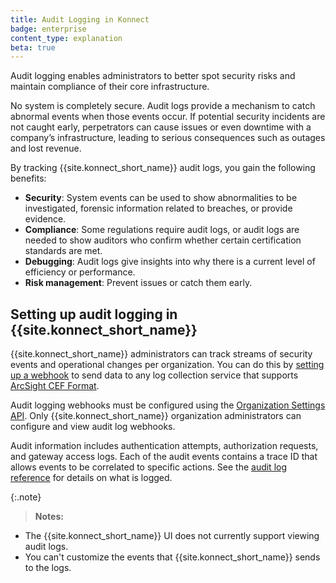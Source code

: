 ```yaml
---
title: Audit Logging in Konnect
badge: enterprise
content_type: explanation
beta: true
---
```


Audit logging enables administrators to better spot security risks and maintain compliance of their core infrastructure. 

No system is completely secure. Audit logs provide a mechanism to catch abnormal events when those events occur. 
If potential security incidents are not caught early, perpetrators can cause issues or even downtime with a company’s infrastructure, 
leading to serious consequences such as outages and lost revenue.

By tracking {{site.konnect_short_name}} audit logs, you gain the following benefits:
* **Security**: System events can be used to show abnormalities to be investigated, forensic information related to breaches, or provide evidence.
* **Compliance**: Some regulations require audit logs, or audit logs are needed to show auditors who confirm whether certain certification standards are met.
* **Debugging**: Audit logs give insights into why there is a current level of efficiency or performance. 
* **Risk management**: Prevent issues or catch them early.

## Setting up audit logging in {{site.konnect_short_name}}

{{site.konnect_short_name}} administrators can track streams of security events and operational changes per organization.
You can do this by [setting up a webhook](/konnect/api/organization-settings/audit-logging/) to send data to any 
log collection service that supports [ArcSight CEF Format](https://docs.centrify.com/Content/IntegrationContent/SIEM/arcsight-cef/arcsight-cef-format.htm).

Audit logging webhooks must be configured using the [Organization Settings API](https://developer.konghq.com/spec/e46e7742-befb-49b1-9bf1-7cbe477ab818/d36126ee-ab8d-47b2-960f-5703da22cced).
Only {{site.konnect_short_name}} organization administrators can configure and view audit log webhooks. 

Audit information includes authentication attempts, authorization requests, and gateway access logs. 
Each of the audit events contains a trace ID that allows events to be correlated to specific actions. 
See the [audit log reference](/konnect/org-management/audit-logging/reference) for details on what is logged.

{:.note}
> **Notes:**
* The {{site.konnect_short_name}} UI does not currently support viewing audit logs.
* You can't customize the events that {{site.konnect_short_name}} sends to the logs.



